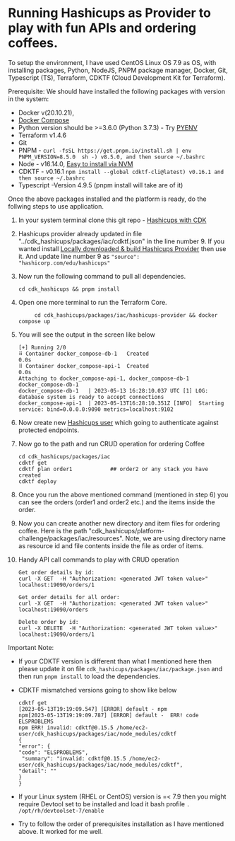 # Running Hashicups as Provider to play with fun APIs and ordering coffees.

To setup the environment, I have used CentOS Linux OS 7.9 as OS, with installing packages, Python, NodeJS, PNPM package manager, Docker, Git, Typescript (TS), Terraform, CDKTF (Cloud Development Kit for Terraform). 

Prerequisite:
We should have installed the following packages with version in the system:

* Docker v(20.10.21), 
* [Docker Compose](https://gist.github.com/npearce/6f3c7826c7499587f00957fee62f8ee9)
* Python version should be >=3.6.0 (Python 3.7.3) - Try [PYENV](https://realpython.com/intro-to-pyenv/)
* Terraform v1.4.6
* Git
* PNPM - `curl -fsSL https://get.pnpm.io/install.sh | env PNPM_VERSION=8.5.0  sh -) v8.5.0, and then source ~/.bashrc`
* Node - v16.14.0, [Easy to install via NVM](https://tecadmin.net/install-nvm-on-amazon-linux/) 
* CDKTF - v0.16.1 `npm install --global cdktf-cli@latest) v0.16.1 and then source ~/.bashrc`
* Typescript -Version 4.9.5 (pnpm install will take are of it)

 Once the above packages installed and the platform is ready, do the follwing steps to use application.

1) In your system terminal clone this git repo - [Hashicups with CDK](https://github.com/byomkesh99/cdk_hashicups.git)
2) Hashicups provider already updated in file "../cdk_hashicups/packages/iac/cdktf.json" in the line number 9. If you wanted install [Locally downloaded & build Hashicups Provider](https://developer.hashicorp.com/terraform/tutorials/providers/provider-use#install-hashicups-provider) then use it. And update line number 9 as `"source": "hashicorp.com/edu/hashicups"`
3) Now run the following command to pull all dependencies.

       cd cdk_hashicups && pnpm install
4) Open one more terminal to run the Terraform Core. 

            cd cdk_hashicups/packages/iac/hashicups-provider && docker compose up
            
5) You will see the output in the screen like below

       [+] Running 2/0
       ⠿ Container docker_compose-db-1   Created                                                                       0.0s
       ⠿ Container docker_compose-api-1  Created                                                                       0.0s
       Attaching to docker_compose-api-1, docker_compose-db-1
       docker_compose-db-1   
       docker_compose-db-1   | 2023-05-13 16:28:10.037 UTC [1] LOG:  database system is ready to accept connections
       docker_compose-api-1  | 2023-05-13T16:28:10.351Z [INFO]  Starting service: bind=0.0.0.0:9090 metrics=localhost:9102

           
6) Now create new [Hashicups user](https://developer.hashicorp.com/terraform/tutorials/providers/provider-use#create-new-hashicups-user) which going to authenticate against protected endpoints.
7) Now go to the path and run CRUD operation for ordering Coffee

       cd cdk_hashicups/packages/iac
       cdktf get
       cdktf plan order1            ## order2 or any stack you have created
       cdktf deploy
       
8) Once you run the above mentioned command (mentioned in step 6) you can see the orders (order1 and order2 etc.) and the items inside the order.
9) Now you can create another new directory and item files for ordering coffee. Here is the path "cdk_hashicups/platform-challenge/packages/iac/resources". Note, we are using directory name as resource id and file contents inside the file as order of items.
10) Handy API call commands to play with CRUD operation
        
        Get order details by id:
        curl -X GET  -H "Authorization: <generated JWT token value>" localhost:19090/orders/1

        Get order details for all order:
        curl -X GET  -H "Authorization: <generated JWT token value>" localhost:19090/orders

        Delete order by id:
        curl -X DELETE  -H "Authorization: <generated JWT token value>" localhost:19090/orders/1

Important Note:
 - If your CDKTF version is different than what I mentioned here then please update it on file `cdk_hashicups/packages/iac/package.json` and then run `pnpm install` to load the dependencies.
 - CDKTF mismatched versions going to show like below
     
       cdktf get
       [2023-05-13T19:19:09.547] [ERROR] default - npm
       npm[2023-05-13T19:19:09.787] [ERROR] default -  ERR! code ELSPROBLEMS
       npm ERR! invalid: cdktf@0.15.5 /home/ec2-user/cdk_hashicups/packages/iac/node_modules/cdktf
       {
       "error": {
       "code": "ELSPROBLEMS",
        "summary": "invalid: cdktf@0.15.5 /home/ec2-user/cdk_hashicups/packages/iac/node_modules/cdktf",
       "detail": ""
       }
       }
 - If your Linux system (RHEL or CentOS) version is =< 7.9 then you might require Devtool set to be installed and load it bash profile `. /opt/rh/devtoolset-7/enable`
 - Try to follow the order of prerequisites installation as I have mentioned above. It worked for me well.
